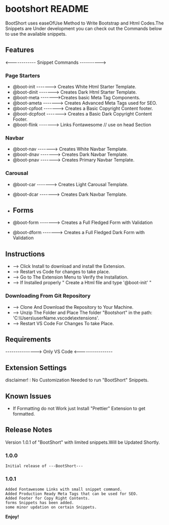 # bootshort README

BootShort uses easeOfUse Method to Write Bootstrap and Html Codes.The Snippets are Under development you can check out the Commands below to use the available snippets.

## Features

<------------ Snippet Commands ---------->

### Page Starters

-   @boot-init -------> Creates White Html Starter Template.
-   @boot-dinit -------> Creates Dark Html Starter Template.
-   @boot-meta ------->Creates basic Meta Tag Components.
-   @boot-ameta -------> Creates Advanced Meta Tags used for SEO.
-   @boot-cpfoot -------> Creates a Basic Copyright Content footer.
-   @boot-dcpfoot -------> Creates a Basic Dark Copyright Content Footer.
-   @boot-flink -------> Links Fontawesome // use on head Section

### Navbar

-   @boot-nav -------> Creates White Navbar Template.
-   @boot-dnav -------> Creates Dark Navbar Template.
-   @boot-pnav -------> Creates Primary Navbar Template.

### Carousal

-   @boot-car -------> Creates Light Carousal Template.
-   @boot-dcar -------> Creates Dark Navbar Template.

-   ## Forms
-   @boot-form -------> Creates a Full Fledged Form with Validation
-   @boot-dform -------> Creates a Full Fledged Dark Form with Validation

## Instructions

-   --> Click Install to download and install the Extension.
-   --> Restart vs Code for changes to take place.
-   --> Go to The Extension Menu to Verify the Installation.
-   --> If Installed properly " Create a Html file and type '@boot-init' "

### Downloading From Git Repository

-   --> Clone And Download the Repository to Your Machine.
-   --> Unzip The Folder and Place The folder "Bootshort" in the path: 'C:\Users\userName\.vscode\extensions'.
-   --> Restart VS Code For Changes To take Place.

## Requirements

---------------> Only VS Code <----------------

## Extension Settings

disclaimer! : No Customization Needed to run "BootShort" Snippets.

## Known Issues

-   If Formatting do not Work just Install "Prettier" Extension to get formatted.

## Release Notes

Version 1.0.1 of "BootShort" with limited snippets.Will be Updated Shortly.

### 1.0.0

    Initial release of ---BootShort---

### 1.0.1

    Added Fontawesome Links with small snippet command.
    Added Production Ready Meta Tags that can be used for SEO.
    Added Footer for Copy Right Contents.
    forms Snippets has been added.
    some minor updation on certain Snippets.

**Enjoy!**
